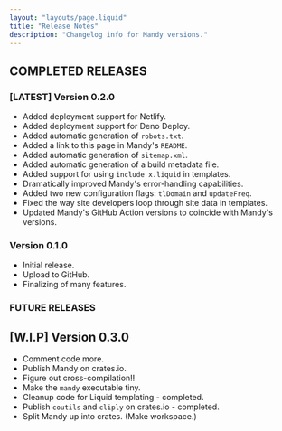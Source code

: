 ```yaml
---
layout: "layouts/page.liquid"
title: "Release Notes"
description: "Changelog info for Mandy versions."
---
```


## COMPLETED RELEASES

### [LATEST] Version 0.2.0

- Added deployment support for Netlify.
- Added deployment support for Deno Deploy.
- Added automatic generation of `robots.txt`.
- Added a link to this page in Mandy's `README`.
- Added automatic generation of `sitemap.xml`.
- Added automatic generation of a build metadata file.
- Added support for using `include x.liquid` in templates.
- Dramatically improved Mandy's error-handling capabilities.
- Added two new configuration flags: `tlDomain` and `updateFreq`.
- Fixed the way site developers loop through site data in templates.
- Updated Mandy's GitHub Action versions to coincide with Mandy's versions.

### Version 0.1.0

- Initial release.
- Upload to GitHub.
- Finalizing of many features.

### FUTURE RELEASES

## [W.I.P] Version 0.3.0

- Comment code more.
- Publish Mandy on crates.io.
- Figure out cross-compilation!!
- Make the `mandy` executable tiny.
- Cleanup code for Liquid templating - completed.
- Publish `coutils` and `cliply` on crates.io - completed.
- Split Mandy up into crates. (Make workspace.)

